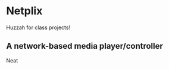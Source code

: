 Netplix
=======
Huzzah for class projects!

A network-based media player/controller
---------------------------------------
Neat
